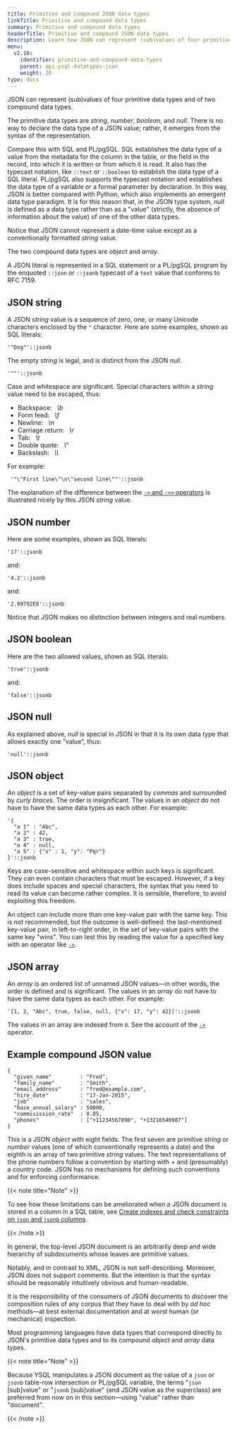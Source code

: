 ```yaml
---
title: Primitive and compound JSON data types
linkTitle: Primitive and compound data types
summary: Primitive and compound data types
headerTitle: Primitive and compound JSON data types
description: Learn how JSON can represent (sub)values of four primitive data types and of two compound data types.
menu:
  v2.16:
    identifier: primitive-and-compound-data-types
    parent: api-ysql-datatypes-json
    weight: 20
type: docs
---
```


JSON can represent (sub)values of four primitive data types and of two compound data types.

The primitive data types are _string_, _number_, _boolean_, and _null_. There is no way to declare the data type of a JSON value; rather, it emerges from the syntax of the representation.

Compare this with SQL and PL/pgSQL. SQL establishes the data type of a value from the metadata for the column in the table, or the field in the record, into which it is written or from which it is read. It also has the typecast notation, like `::text` or `::boolean` to establish the data type of a SQL literal. PL/pgSQL also supports the typecast notation and establishes the data type of a variable or a formal parameter by declaration. In this way, JSON is better compared with Python, which also implements an emergent data type paradigm. It is for this reason that, in the JSON type system, _null_ is defined as a data type rather than as a "value" (strictly, the absence of information about the value) of one of the other data types.

Notice that JSON cannot represent a date-time value except as a conventionally formatted _string_ value.

The two compound data types are _object_ and _array_.

A JSON literal is represented in a SQL statement or a PL/pgSQL program by the enquoted `::json` or `::jsonb` typecast of a `text` value that conforms to RFC 7159.

## JSON string

A JSON _string_ value is a sequence of zero, one, or many Unicode characters enclosed by the `"` character. Here are some examples, shown as SQL literals:

```
'"Dog"'::jsonb
```

The empty _string_ is legal, and is distinct from the JSON _null_.

```
'""'::jsonb
```

Case and whitespace are significant. Special characters within a _string_ value need to be escaped, thus:

- Backspace:&#160;&#160;&#160;_&#92;b_
- Form feed:&#160;&#160;&#160;_&#92;f_
- Newline:&#160;&#160;&#160;_&#92;n_
- Carriage return:&#160;&#160;&#160;_&#92;r_
- Tab:&#160;&#160;&#160;_&#92;t_
- Double quote:&#160;&#160;&#160;_&#92;&#34;_
- Backslash:&#160;&#160;&#160;_&#92;&#92;_

For example:

```
 '"\"First line\"\n\"second line\""'::jsonb
```

The explanation of the difference between the [`->` and `->>` operators](../functions-operators/subvalue-operators/) is illustrated nicely by this JSON _string_ value.

## JSON number

Here are some examples, shown as SQL literals:

```
'17'::jsonb
```

and:

```
'4.2'::jsonb
```

and:

```
'2.99792E8'::jsonb
```

Notice that JSON makes no distinction between integers and real numbers.

## JSON boolean

Here are the two allowed values, shown as SQL literals:

```
'true'::jsonb
```

and:

```
'false'::jsonb
```

## JSON null

As explained above, _null_ is special in JSON in that it is its own data type that allows exactly one "value", thus:

```
'null'::jsonb
```

## JSON object

An _object_ is a set of key-value pairs separated by _commas_ and surrounded by _curly braces_. The order is insignificant. The values in an _object_ do not have to have the same data types as each other. For example:

```
'{
  "a 1" : "Abc",
  "a 2" : 42,
  "a 3" : true,
  "a 4" : null,
  "a 5" : {"x" : 1, "y": "Pqr"}
}'::jsonb
```

Keys are case-sensitive and whitespace within such keys is significant. They can even contain characters that must be escaped. However, if a key does include spaces and special characters, the syntax that you need to read its value can become rather complex. It is sensible, therefore, to avoid exploiting this freedom.

An object can include more than one key-value pair with the same key. This is not recommended, but the outcome is well-defined: the last-mentioned key-value pair, in left-to-right order, in the set of key-value pairs with the same key "wins". You can test this by reading the value for a specified key with an operator like [`->`](../functions-operators/subvalue-operators/).

## JSON array

An _array_ is an ordered list of unnamed JSON values—in other words, the order is defined and is significant. The values in an _array_ do not have to have the same data types as each other. For example:

```
'[1, 2, "Abc", true, false, null, {"x": 17, "y": 42}]'::jsonb
```

The values in an array are indexed from `0`. See the account of the [`->`](../functions-operators/subvalue-operators/) operator.

## Example compound JSON value

```
{
  "given_name"         : "Fred",
  "family_name"        : "Smith",
  "email_address"      : "fred@example.com",
  "hire_date"          : "17-Jan-2015",
  "job"                : "sales",
  "base_annual_salary" : 50000,
  "commisission_rate"  : 0.05,
  "phones"             : ["+11234567890", "+13216540987"]
}
```

This is a JSON _object_ with eight fields. The first seven are primitive _string_ or _number_ values (one of which conventionally represents a date) and the eighth is an array of two primitive _string_ values. The text representations of the phone numbers follow a convention by starting with + and  (presumably) a country code. JSON has no mechanisms for defining such conventions and for enforcing conformance.

{{< note title="Note" >}}

To see how these limitations can be ameliorated when a JSON document is stored in a column in a SQL table, see [Create indexes and check constraints on `json` and `jsonb` columns](../create-indexes-check-constraints/).

{{< /note >}}

In general, the top-level JSON document is an arbitrarily deep and wide hierarchy of subdocuments whose leaves are primitive values.

Notably, and in contrast to XML, JSON is not self-describing. Moreover, JSON does not support comments. But the intention is that the syntax should be reasonably intuitively obvious and human-readable.

It is the responsibility of the consumers of JSON documents to discover the composition rules of any corpus that they have to deal with by _ad hoc_ methods—at best external documentation and at worst human (or mechanical) inspection.

Most programming languages have data types that correspond directly to JSON's primitive data types and to its compound _object_ and _array_ data types.

{{< note title="Note" >}}

Because YSQL manipulates a JSON document as the value of a `json` or `jsonb` table-row intersection or PL/pgSQL variable, the terms "`json` [sub]value" or "`jsonb` [sub]value" (and JSON value as the superclass) are preferred from now on in this section—using "value" rather than "document".

{{< /note >}}
